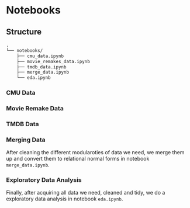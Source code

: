 # Notebooks

## Structure

```txt
.
└── notebooks/
    ├── cmu_data.ipynb
    ├── movie_remakes_data.ipynb
    ├── tmdb_data.ipynb
    ├── merge_data.ipynb
    └── eda.ipynb
```

### CMU Data



### Movie Remake Data



### TMDB Data



### Merging Data

After cleaning the different modularoties of data we need, we merge them up and convert them to relational normal forms in notebook `merge_data.ipynb`.

### Exploratory Data Analysis

Finally, after acquiring all data we need, cleaned and tidy, we do a exploratory data analysis in notebook `eda.ipynb`.
